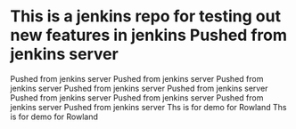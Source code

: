 # This is a jenkins repo for testing out new features in jenkins Pushed from jenkins server
Pushed from jenkins server
Pushed from jenkins server
Pushed from jenkins server
Pushed from jenkins server
Pushed from jenkins server
Pushed from jenkins server
Pushed from jenkins server
Pushed from jenkins server
Pushed from jenkins server
Ths is for demo for Rowland
Ths is for demo for Rowland

